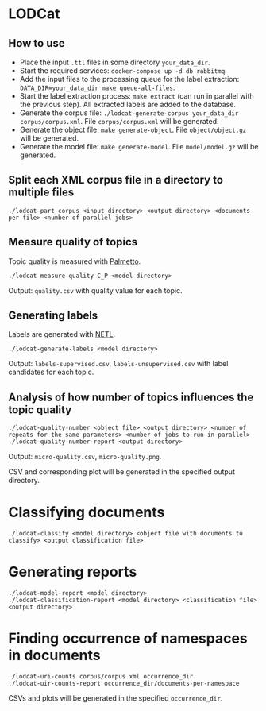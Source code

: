 # LODCat

## How to use

* Place the input `.ttl` files in some directory `your_data_dir`.
* Start the required services: `docker-compose up -d db rabbitmq`.
* Add the input files to the processing queue for the label extraction: `DATA_DIR=your_data_dir make queue-all-files`.
* Start the label extraction process: `make extract` (can run in parallel with the previous step). All extracted labels are added to the database.
* Generate the corpus file: `./lodcat-generate-corpus your_data_dir corpus/corpus.xml`. File `corpus/corpus.xml` will be generated.
* Generate the object file: `make generate-object`. File `object/object.gz` will be generated.
* Generate the model file: `make generate-model`. File `model/model.gz` will be generated.

## Split each XML corpus file in a directory to multiple files

```
./lodcat-part-corpus <input directory> <output directory> <documents per file> <number of parallel jobs>
```

## Measure quality of topics

Topic quality is measured with [Palmetto](https://github.com/dice-group/Palmetto).

```
./lodcat-measure-quality C_P <model directory>
```

Output: `quality.csv` with quality value for each topic.

## Generating labels

Labels are generated with [NETL](https://github.com/dice-group/NETL-Automatic-Topic-Labelling-).

```
./lodcat-generate-labels <model directory>
```

Output: `labels-supervised.csv`, `labels-unsupervised.csv` with label candidates for each topic.

## Analysis of how number of topics influences the topic quality

```
./lodcat-quality-number <object file> <output directory> <number of repeats for the same parameters> <number of jobs to run in parallel>
./lodcat-quality-number-report <output directory>
```

Output: `micro-quality.csv`, `micro-quality.png`.

CSV and corresponding plot will be generated in the specified output directory.

# Classifying documents

```
./lodcat-classify <model directory> <object file with documents to classify> <output classification file>
```

# Generating reports

```
./lodcat-model-report <model directory>
./lodcat-classification-report <model directory> <classification file> <output directory>
```

#  Finding occurrence of namespaces in documents

```
./lodcat-uri-counts corpus/corpus.xml occurrence_dir
./lodcat-uir-counts-report occurrence_dir/documents-per-namespace
```

CSVs and plots will be generated in the specified `occurrence_dir`.
